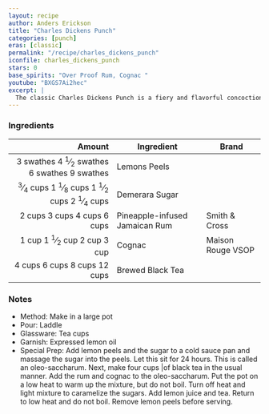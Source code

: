 ```yaml
---
layout: recipe
author: Anders Erickson
title: "Charles Dickens Punch"
categories: [punch]
eras: [classic]
permalink: "/recipe/charles_dickens_punch"
iconfile: charles_dickens_punch
stars: 0
base_spirits: "Over Proof Rum, Cognac "
youtube: "BXGS7Ai2hec"
excerpt: |
  The classic Charles Dickens Punch is a fiery and flavorful concoction that was a favorite of the renowned author himself. While the exact recipe may have varied over time, the basic elements remain the same: a blend of rum, brandy, lemon, sugar, and hot water that is set on fire.
---
```


### Ingredients

|                                                                                                                                                                                                                                                                              Amount | Ingredient                     | Brand             |
| ----------------------------------------------------------------------------------------------------------------------------------------------------------------------------------------------------------------------------------------------------------------------------------: | ------------------------------ | ----------------- |
|                                                                                        <span class="onex active">3 swathes</span> <span class="onehalfx">4 <sup>1</sup>&frasl;<sub>2</sub> swathes</span> <span class="twox">6 swathes</span> <span class="threex">9 swathes</span> | Lemons Peels                   |
| <span class="onex active"> <sup>3</sup>&frasl;<sub>4</sub> cups </span> <span class="onehalfx">1 <sup>1</sup>&frasl;<sub>8</sub> cups </span> <span class="twox">1 <sup>1</sup>&frasl;<sub>2</sub> cups </span> <span class="threex">2 <sup>1</sup>&frasl;<sub>4</sub> cups </span> | Demerara Sugar                 |
|                                                                                                                                <span class="onex active">2 cups </span> <span class="onehalfx">3 cups </span> <span class="twox">4 cups </span> <span class="threex">6 cups </span> | Pineapple-infused Jamaican Rum | Smith & Cross     |
|                                                                                                    <span class="onex active">1 cup </span> <span class="onehalfx">1 <sup>1</sup>&frasl;<sub>2</sub> cup </span> <span class="twox">2 cup </span> <span class="threex">3 cup </span> | Cognac                         | Maison Rouge VSOP |
|                                                                                                                               <span class="onex active">4 cups </span> <span class="onehalfx">6 cups </span> <span class="twox">8 cups </span> <span class="threex">12 cups </span> | Brewed Black Tea               |

### Notes

- Method: Make in a large pot
- Pour: Laddle
- Glassware: Tea cups
- Garnish: Expressed lemon oil
- Special Prep: Add lemon peels and the sugar to a cold sauce pan and massage the sugar into the peels. Let this sit for 24 hours. This is called an oleo-saccharum. Next, make four cups |of black tea in the usual manner. Add the rum and cognac to the oleo-saccharum. Put the pot on a low heat to warm up the mixture, but do not boil. Turn off heat and light mixture to caramelize the sugars. Add lemon juice and tea. Return to low heat and do not boil. Remove lemon peels before serving.

<script type="application/ld+json">
{
  "@context": "https://schema.org",
  "@type": "Recipe",
  "author": "{{ page.author }}",
  "description": "{{ page.excerpt | strip_html | replace: '"', "'" }}",
  "image": "{%- for ingredient in site.data[page.iconfile].images.ingredient limit: 1 -%}{{ ingredient.url }}{%- endfor -%}",
  "recipeIngredient": [  " 3 swaths Lemons Peels",
  "0.75 cups Demerara Sugar",
  " 2 cups Pineapple-infused Jamaican Rum",
  "1 cup Cognac",
  " 4 cups Brewed Black Tea"],
  "name": "{{ page.title }}",
  "recipeInstructions": "  {
    '@type': 'HowToStep',
    'text': '- Method: Make in a large pot
'
  },  {
    '@type': 'HowToStep',
    'text': '- Pour: Laddle
'
  },  {
    '@type': 'HowToStep',
    'text': '- Glassware: Tea cups
'
  },  {
    '@type': 'HowToStep',
    'text': '- Garnish: Expressed lemon oil
'
  },  {
    '@type': 'HowToStep',
    'text': '- Special Prep: Add lemon peels and the sugar to a cold sauce pan and massage the sugar into the peels. Let this sit for 24 hours. This is called an oleo-saccharum. Next, make four cups |of black tea in the usual manner. Add the rum and cognac to the oleo-saccharum. Put the pot on a low heat to warm up the mixture, but do not boil. Turn off heat and light mixture to caramelize the sugars. Add lemon juice and tea. Return to low heat and do not boil. Remove lemon peels before serving.
'
  }",
  "recipeYield": "1 cocktail",
  "recipeCategory": "cocktail"
}
</script>
